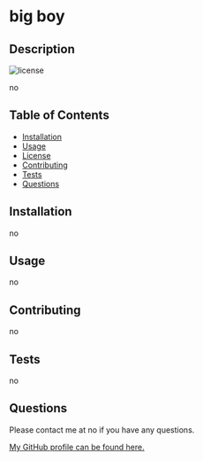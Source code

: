 
# big boy

## Description

![license](https://img.shields.io/badge/license-`${response.license}`-green)

no

## Table of Contents 
* [Installation](#installation)
* [Usage](#usage)
* [License](#license)
* [Contributing](#contributing)
* [Tests](#tests)
* [Questions](#questions)

## Installation

no

## Usage

no

## Contributing

no

## Tests

no

## Questions

Please contact me at no if you have any questions.

[My GitHub profile can be found here.](https://github.com/no)
        